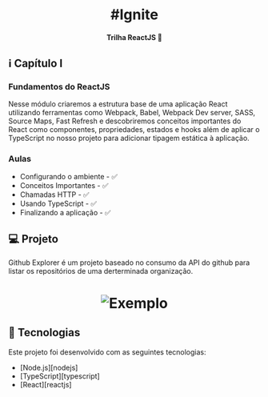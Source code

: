 <h1 align="center">
    #Ignite
</h1>

<h4 align="center"> 
	Trilha ReactJS 🚀
</h4>

## :information_source: Capítulo I

<h3>Fundamentos do ReactJS</h3>

<p>Nesse módulo criaremos a estrutura base de uma aplicação React utilizando ferramentas como Webpack, Babel, Webpack Dev server, SASS, Source Maps, Fast Refresh e descobriremos conceitos importantes do React como componentes, propriedades, estados e hooks além de aplicar o TypeScript no nosso projeto para adicionar tipagem estática à aplicação.</p>

### Aulas
- Configurando o ambiente - ✅
- Conceitos Importantes - ✅
- Chamadas HTTP - ✅
- Usando TypeScript - ✅
- Finalizando a aplicação - ✅

## 💻 Projeto

Github Explorer é um projeto baseado no consumo da API do github para listar os repositórios de uma derterminada organização. 

<h1 align="center">
    <img alt="Exemplo" title="Exemplo" src="https://github.com/ademilsonalmeida/ignite-fundamentos-reactjs/blob/main/capa.png" />
</h1>

## :rocket: Tecnologias

Este projeto foi desenvolvido com as seguintes tecnologias:

- [Node.js][nodejs]
- [TypeScript][typescript]
- [React][reactjs]
